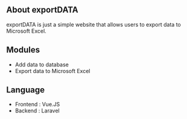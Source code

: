 ## About exportDATA

exportDATA is just a simple website that allows users to export data to Microsoft Excel.

## Modules

- Add data to database
- Export data to Microsoft Excel

## Language

- Frontend : Vue.JS
- Backend : Laravel




